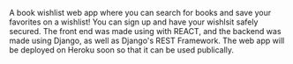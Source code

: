 A book wishlist web app where you can search for books and save your favorites on a wishlist! You can sign up and have your wishlsit safely secured. The front end was made using with REACT, and the backend was made using Django, as well as Django's REST Framework. The web app will be deployed on Heroku soon so that it can be used publically.
